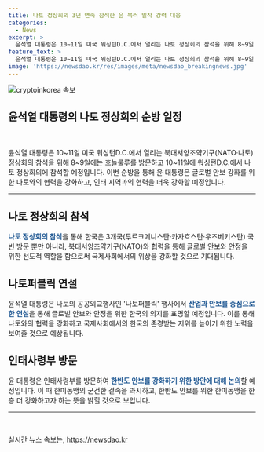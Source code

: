 ```yaml
---
title: 나토 정상회의 3년 연속 참석한 윤 북러 밀착 강력 대응
categories:
  - News
excerpt: >
  윤석열 대통령은 10~11일 미국 워싱턴D.C.에서 열리는 나토 정상회의 참석을 위해 8~9일 호놀룰루를 방문하며, 나토 정상회의를 통해 국제사회의 안보와 평화에 기여하는 목적을 강조할 예정이다. 또한, 5개 이상 나토회원국과 릴레이 양자회담을 통해 안보 및 경제이익 확보에 초점을 맞출 계획이며, 미국과의 관련 회담도 진행될 예정이다. 김 여사도 동행하여 나토와의 협력을 강조할 것으로 보인다.
feature_text: >
  윤석열 대통령은 10~11일 미국 워싱턴D.C.에서 열리는 나토 정상회의 참석을 위해 8~9일 호놀룰루를 방문하며, 나토 정상회의를 통해 국제사회의 안보와 평화에 기여하는 목적을 강조할 예정이다. 또한, 5개 이상 나토회원국과 릴레이 양자회담을 통해 안보 및 경제이익 확보에 초점을 맞출 계획이며, 미국과의 관련 회담도 진행될 예정이다. 김 여사도 동행하여 나토와의 협력을 강조할 것으로 보인다.
image: 'https://newsdao.kr/res/images/meta/newsdao_breakingnews.jpg'
---
```


<p><img src="https://newsdao.kr/res/images/meta/newsdao_breakingnews.jpg" alt="cryptoinkorea 속보" /></p>

<h2 data-ke-size="size26">윤석열 대통령의 나토 정상회의 순방 일정</h2>

<p data-ke-size="size16">&nbsp;</p>

<p data-ke-size="size16">윤석열 대통령은 10~11일 미국 워싱턴D.C.에서 열리는 북대서양조약기구(NATO·나토) 정상회의 참석을 위해 8~9일에는 호놀룰루를 방문하고 10~11일에 워싱턴D.C.에서 나토 정상회의에 참석할 예정입니다. 이번 순방을 통해 윤 대통령은 글로벌 안보 강화를 위한 나토와의 협력을 강화하고, 인태 지역과의 협력을 더욱 강화할 예정입니다.</p>

<hr>

<h2 data-ke-size="size26">나토 정상회의 참석</h2>

<p data-ke-size="size16"><b><span style="color: #1a5490;">나토 정상회의 참석</span></b>을 통해 한국은 3개국(투르크메니스탄·카자흐스탄·우즈베키스탄) 국빈 방문 뿐만 아니라, 북대서양조약기구(NATO)와 협력을 통해 글로벌 안보와 안정을 위한 선도적 역할을 함으로써 국제사회에서의 위상을 강화할 것으로 기대됩니다.</p>

<h2 data-ke-size="size26">나토퍼블릭 연설</h2>

<p data-ke-size="size16">윤석열 대통령은 나토의 공공외교행사인 '나토퍼블릭' 행사에서 <b><span style="color: #1a5490;">산업과 안보를 중심으로 한 연설</span></b>을 통해 글로벌 안보와 안정을 위한 한국의 의지를 표명할 예정입니다. 이를 통해 나토와의 협력을 강화하고 국제사회에서의 한국의 존경받는 지위를 높이기 위한 노력을 보여줄 것으로 예상됩니다.</p>

<h2 data-ke-size="size26">인태사령부 방문</h2>

<p data-ke-size="size16">윤 대통령은 인태사령부를 방문하여 <b><span style="color: #1a5490;">한반도 안보를 강화하기 위한 방안에 대해 논의</span></b>할 예정입니다. 이 때 한미동맹의 굳건한 결속을 과시하고, 한반도 안보를 위한 한미동맹을 한층 더 강화하고자 하는 뜻을 밝힐 것으로 보입니다.</p>

<hr>

<p data-ke-size="size16">&nbsp;</p>
실시간 뉴스 속보는, <a href="https://newsdao.kr" rel="dofollow">https://newsdao.kr</a>


